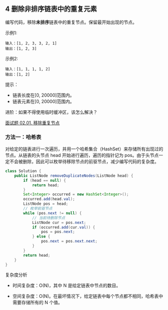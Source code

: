 ## 4 删除非排序链表中的重复元素


编写代码，移除**未排序**链表中的重复节点。保留最开始出现的节点。

示例1:

```
输入：[1, 2, 3, 3, 2, 1]
输出：[1, 2, 3]
``` 
 
示例2:

```
输入：[1, 1, 1, 1, 2]
输出：[1, 2]
```

提示：
* 链表长度在[0, 20000]范围内。
* 链表元素在[0, 20000]范围内。

进阶：如果不得使用临时缓冲区，该怎么解决？


[面试题 02.01. 移除重复节点](https://leetcode-cn.com/problems/remove-duplicate-node-lcci/)

### 方法一：哈希表

对给定的链表进行一次遍历，并用一个哈希集合（HashSet）来存储所有出现过的节点。从链表的头节点 head 开始进行遍历，遍历的指针记为 pos。由于头节点一定不会被删除，因此可以枚举待移除节点的前驱节点，减少编写代码的复杂度。

```java
class Solution {
    public ListNode removeDuplicateNodes(ListNode head) {
        if (head == null) {
            return head;
        }
        Set<Integer> occurred = new HashSet<Integer>();
        occurred.add(head.val);
        ListNode pos = head;
        // 枚举前驱节点
        while (pos.next != null) {
            // 当前待删除节点
            ListNode cur = pos.next;
            if (occurred.add(cur.val)) {
                pos = pos.next;
            } else {
                pos.next = pos.next.next;
            }
        }
        return head;
    }
}
```

复杂度分析

* 时间复杂度：O(N)，其中 N 是给定链表中节点的数目。

* 空间复杂度：O(N)。在最坏情况下，给定链表中每个节点都不相同，哈希表中需要存储所有的 N 个值。


### 


